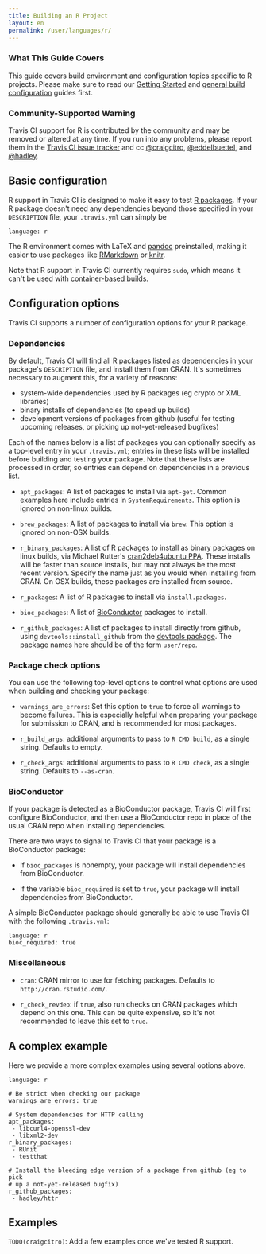 ```yaml
---
title: Building an R Project
layout: en
permalink: /user/languages/r/
---
```


### What This Guide Covers

This guide covers build environment and configuration topics specific to R
projects. Please make sure to read our
[Getting Started](/user/getting-started/) and
[general build configuration](/user/build-configuration/) guides first.

### Community-Supported Warning

Travis CI support for R is contributed by the community and may be removed or
altered at any time. If you run into any problems, please report them in the
[Travis CI issue tracker](https://github.com/travis-ci/travis-ci/issues/new?labels=community:r)
and cc [@craigcitro](https://github.com/craigcitro),
[@eddelbuettel](https://github.com/eddelbuettel), and
[@hadley](https://github.com/hadley).

## Basic configuration

R support in Travis CI is designed to make it easy to test
[R packages](http://cran.r-project.org/doc/manuals/R-exts.html). If your R
package doesn't need any dependencies beyond those specified in your
`DESCRIPTION` file, your `.travis.yml` can simply be

    language: r

The R environment comes with LaTeX and
[pandoc](http://johnmacfarlane.net/pandoc/) preinstalled, making it easier to
use packages like [RMarkdown](http://rmarkdown.rstudio.com/) or
[knitr](http://yihui.name/knitr/).

Note that R support in Travis CI currently requires `sudo`, which means it
can't be used with
[container-based builds](/user/workers/container-based-infrastructure/).

## Configuration options

Travis CI supports a number of configuration options for your R package.

### Dependencies

By default, Travis CI will find all R packages listed as dependencies in your
package's `DESCRIPTION` file, and install them from CRAN. It's sometimes
necessary to augment this, for a variety of reasons:

* system-wide dependencies used by R packages (eg crypto or XML libraries)
* binary installs of dependencies (to speed up builds)
* development versions of packages from github (useful for testing upcoming
  releases, or picking up not-yet-released bugfixes)

Each of the names below is a list of packages you can optionally specify as a
top-level entry in your `.travis.yml`; entries in these lists will be
installed before building and testing your package. Note that these lists are
processed in order, so entries can depend on dependencies in a previous list.

* `apt_packages`: A list of packages to install via `apt-get`. Common examples
  here include entries in `SystemRequirements`. This option is ignored on
  non-linux builds.

* `brew_packages`: A list of packages to install via `brew`. This option is
  ignored on non-OSX builds.

* `r_binary_packages`: A list of R packages to install as binary packages on
  linux builds, via Michael Rutter's
  [cran2deb4ubuntu PPA](https://launchpad.net/~marutter/+archive/ubuntu/c2d4u).
  These installs will be faster than source installs, but may not always be
  the most recent version. Specify the name just as you would when installing
  from CRAN. On OSX builds, these packages are installed from source.

* `r_packages`: A list of R packages to install via `install.packages`.

* `bioc_packages`: A list of [BioConductor](http://www.bioconductor.org/)
  packages to install.

* `r_github_packages`: A list of packages to install directly from github,
  using `devtools::install_github` from the
  [devtools package](https://github.com/hadley/devtools). The package names
  here should be of the form `user/repo`.

### Package check options

You can use the following top-level options to control what options are used
when building and checking your package:

* `warnings_are_errors`: Set this option to `true` to force all warnings to
  become failures. This is especially helpful when preparing your package for
  submission to CRAN, and is recommended for most packages.

* `r_build_args`: additional arguments to pass to `R CMD build`, as a single
  string. Defaults to empty.

* `r_check_args`: additional arguments to pass to `R CMD check`, as a single
  string. Defaults to `--as-cran`.

### BioConductor

If your package is detected as a BioConductor package, Travis CI will first
configure BioConductor, and then use a BioConductor repo in place of the usual
CRAN repo when installing dependencies.

There are two ways to signal to Travis CI that your package is a BioConductor
package:

* If `bioc_packages` is nonempty, your package will install dependencies from
  BioConductor.

* If the variable `bioc_required` is set to `true`, your package will install
  dependencies from BioConductor.

A simple BioConductor package should generally be able to use Travis CI with
the following `.travis.yml`:

    language: r
    bioc_required: true

### Miscellaneous

* `cran`: CRAN mirror to use for fetching packages. Defaults to
  `http://cran.rstudio.com/`.

* `r_check_revdep`: if `true`, also run checks on CRAN packages which depend
  on this one. This can be quite expensive, so it's not recommended to leave
  this set to `true`.

## A complex example

Here we provide a more complex examples using several options above.

    language: r

    # Be strict when checking our package
    warnings_are_errors: true

    # System dependencies for HTTP calling
    apt_packages:
     - libcurl4-openssl-dev
     - libxml2-dev
    r_binary_packages:
     - RUnit
     - testthat

    # Install the bleeding edge version of a package from github (eg to pick
    # up a not-yet-released bugfix)
    r_github_packages:
     - hadley/httr


## Examples

`TODO(craigcitro)`: Add a few examples once we've tested R support.
